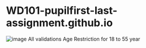 # WD101-pupilfirst-last-assignment.github.io
![image](https://user-images.githubusercontent.com/114278562/218310861-6fd110af-6f80-4a3e-b7c9-2a093e4dab44.png)
All validations
Age Restriction for 18 to 55 year
